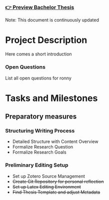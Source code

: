 ### [👉 Preview Bachelor Thesis](thesis.pdf)
Note: This document is continuously updated

# Project Description
Here comes a short introduction

### Open Questions
List all open questions for ronny


# Tasks and Milestones

## Preparatory measures
### Structuring Writing Process
- Detailed Structure with Content Overview
- Formalize Research Question
- Formalize Research Goals

### Preliminary Editing Setup
- Set up Zotero Source Management
- ~~Create Git Repository for personal reflection~~
- ~~Set up Latex Editing Environment~~
- ~~Find Thesis Template and adjust Metadata~~
